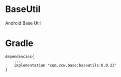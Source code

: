 # BaseUtil
Android Base Util

# Gradle
```
dependencies{
    ...
    implementation 'com.zcw.base:baseutils:0.0.23'
}

```
